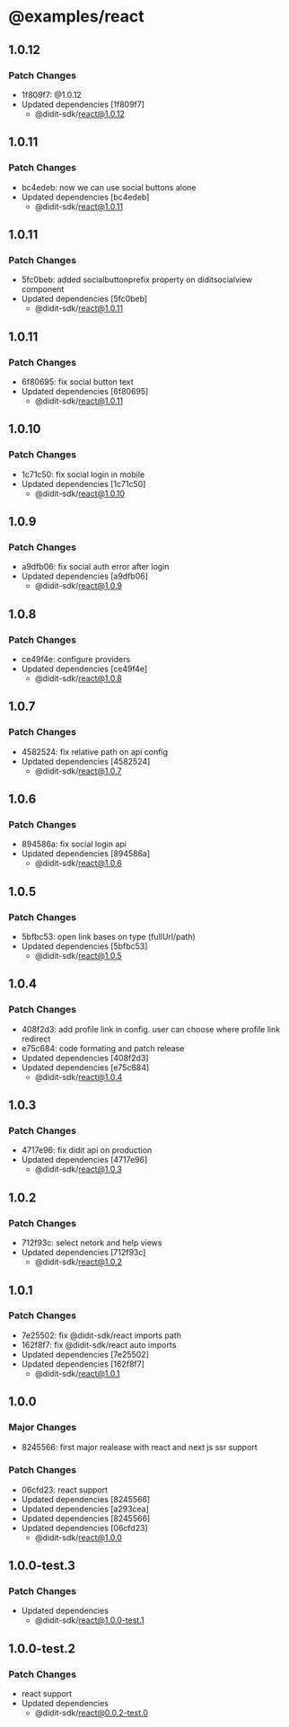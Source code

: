 # @examples/react

## 1.0.12

### Patch Changes

- 1f809f7: @1.0.12
- Updated dependencies [1f809f7]
  - @didit-sdk/react@1.0.12

## 1.0.11

### Patch Changes

- bc4edeb: now we can use social buttons alone
- Updated dependencies [bc4edeb]
  - @didit-sdk/react@1.0.11

## 1.0.11

### Patch Changes

- 5fc0beb: added socialbuttonprefix property on diditsocialview component
- Updated dependencies [5fc0beb]
  - @didit-sdk/react@1.0.11

## 1.0.11

### Patch Changes

- 6f80695: fix social button text
- Updated dependencies [6f80695]
  - @didit-sdk/react@1.0.11

## 1.0.10

### Patch Changes

- 1c71c50: fix social login in mobile
- Updated dependencies [1c71c50]
  - @didit-sdk/react@1.0.10

## 1.0.9

### Patch Changes

- a9dfb06: fix social auth error after login
- Updated dependencies [a9dfb06]
  - @didit-sdk/react@1.0.9

## 1.0.8

### Patch Changes

- ce49f4e: configure providers
- Updated dependencies [ce49f4e]
  - @didit-sdk/react@1.0.8

## 1.0.7

### Patch Changes

- 4582524: fix relative path on api config
- Updated dependencies [4582524]
  - @didit-sdk/react@1.0.7

## 1.0.6

### Patch Changes

- 894586a: fix social login api
- Updated dependencies [894586a]
  - @didit-sdk/react@1.0.6

## 1.0.5

### Patch Changes

- 5bfbc53: open link bases on type (fullUrl/path)
- Updated dependencies [5bfbc53]
  - @didit-sdk/react@1.0.5

## 1.0.4

### Patch Changes

- 408f2d3: add profile link in config. user can choose where profile link redirect
- e75c684: code formating and patch release
- Updated dependencies [408f2d3]
- Updated dependencies [e75c684]
  - @didit-sdk/react@1.0.4

## 1.0.3

### Patch Changes

- 4717e96: fix didit api on production
- Updated dependencies [4717e96]
  - @didit-sdk/react@1.0.3

## 1.0.2

### Patch Changes

- 712f93c: select netork and help views
- Updated dependencies [712f93c]
  - @didit-sdk/react@1.0.2

## 1.0.1

### Patch Changes

- 7e25502: fix @didit-sdk/react imports path
- 162f8f7: fix @didit-sdk/react auto imports
- Updated dependencies [7e25502]
- Updated dependencies [162f8f7]
  - @didit-sdk/react@1.0.1

## 1.0.0

### Major Changes

- 8245566: first major realease with react and next js ssr support

### Patch Changes

- 06cfd23: react support
- Updated dependencies [8245566]
- Updated dependencies [a293cea]
- Updated dependencies [8245566]
- Updated dependencies [06cfd23]
  - @didit-sdk/react@1.0.0

## 1.0.0-test.3

### Patch Changes

- Updated dependencies
  - @didit-sdk/react@1.0.0-test.1

## 1.0.0-test.2

### Patch Changes

- react support
- Updated dependencies
  - @didit-sdk/react@0.0.2-test.0
